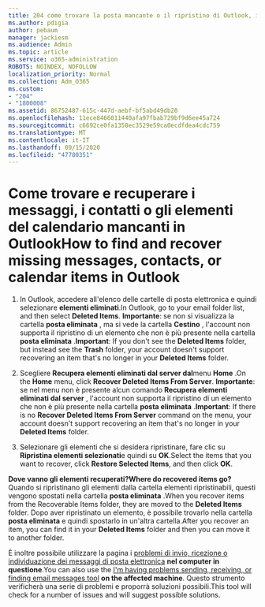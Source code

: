 ```yaml
---
title: 204 come trovare la posta mancante o il ripristino di Outlook, il calendario o i contatti mancanti
ms.author: pdigia
author: pebaum
manager: jackiesm
ms.audience: Admin
ms.topic: article
ms.service: o365-administration
ROBOTS: NOINDEX, NOFOLLOW
localization_priority: Normal
ms.collection: Adm_O365
ms.custom:
- "204"
- "1800008"
ms.assetid: 86752487-615c-447d-aebf-bf5abd49db20
ms.openlocfilehash: 11ece8466011440afa97fbab729bf9d6ee45a724
ms.sourcegitcommit: c6692ce0fa1358ec3529e59ca0ecdfdea4cdc759
ms.translationtype: MT
ms.contentlocale: it-IT
ms.lasthandoff: 09/15/2020
ms.locfileid: "47780351"
---
```

# <a name="how-to-find-and-recover-missing-messages-contacts-or-calendar-items-in-outlook"></a><span data-ttu-id="c0d70-102">Come trovare e recuperare i messaggi, i contatti o gli elementi del calendario mancanti in Outlook</span><span class="sxs-lookup"><span data-stu-id="c0d70-102">How to find and recover missing messages, contacts, or calendar items in Outlook</span></span>

1. <span data-ttu-id="c0d70-103">In Outlook, accedere all'elenco delle cartelle di posta elettronica e quindi selezionare **elementi eliminati**.</span><span class="sxs-lookup"><span data-stu-id="c0d70-103">In Outlook, go to your email folder list, and then select **Deleted Items**.</span></span> <span data-ttu-id="c0d70-104">**Importante**: se non si visualizza la cartella **posta eliminata** , ma si vede la cartella **Cestino** , l'account non supporta il ripristino di un elemento che non è più presente nella cartella **posta eliminata** .</span><span class="sxs-lookup"><span data-stu-id="c0d70-104">**Important**: If you don't see the **Deleted Items** folder, but instead see the **Trash** folder, your account doesn't support recovering an item that's no longer in your **Deleted Items** folder.</span></span>

2. <span data-ttu-id="c0d70-105">Scegliere **Recupera elementi eliminati dal server dal**menu **Home** .</span><span class="sxs-lookup"><span data-stu-id="c0d70-105">On the **Home** menu, click **Recover Deleted Items From Server**.</span></span> <span data-ttu-id="c0d70-106">**Importante**: se nel menu non è presente alcun comando **Recupera elementi eliminati dal server** , l'account non supporta il ripristino di un elemento che non è più presente nella cartella **posta eliminata** .</span><span class="sxs-lookup"><span data-stu-id="c0d70-106">**Important**: If there is no **Recover Deleted Items From Server** command on the menu, your account doesn't support recovering an item that's no longer in your **Deleted Items** folder.</span></span>

3. <span data-ttu-id="c0d70-107">Selezionare gli elementi che si desidera ripristinare, fare clic su **Ripristina elementi selezionati**e quindi su **OK**.</span><span class="sxs-lookup"><span data-stu-id="c0d70-107">Select the items that you want to recover, click **Restore Selected Items**, and then click **OK**.</span></span>

<span data-ttu-id="c0d70-108">**Dove vanno gli elementi recuperati?**</span><span class="sxs-lookup"><span data-stu-id="c0d70-108">**Where do recovered items go?**</span></span> <span data-ttu-id="c0d70-109">Quando si ripristinano gli elementi dalla cartella elementi ripristinabili, questi vengono spostati nella cartella **posta eliminata** .</span><span class="sxs-lookup"><span data-stu-id="c0d70-109">When you recover items from the Recoverable Items folder, they are moved to the **Deleted Items** folder.</span></span> <span data-ttu-id="c0d70-110">Dopo aver ripristinato un elemento, è possibile trovarlo nella cartella **posta eliminata** e quindi spostarlo in un'altra cartella.</span><span class="sxs-lookup"><span data-stu-id="c0d70-110">After you recover an item, you can find it in your **Deleted Items** folder and then you can move it to another folder.</span></span>

<span data-ttu-id="c0d70-111">È inoltre possibile utilizzare la pagina i [problemi di invio, ricezione o individuazione dei messaggi di posta elettronica](https://aka.ms/SaRA-OutlookSendReceive) **nel computer in questione**.</span><span class="sxs-lookup"><span data-stu-id="c0d70-111">You can also use the [I'm having problems sending, receiving, or finding email messages tool](https://aka.ms/SaRA-OutlookSendReceive) **on the affected machine**.</span></span> <span data-ttu-id="c0d70-112">Questo strumento verificherà una serie di problemi e proporrà soluzioni possibili.</span><span class="sxs-lookup"><span data-stu-id="c0d70-112">This tool will check for a number of issues and will suggest possible solutions.</span></span>
